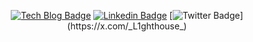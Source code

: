 <div align=center>
	
[![Tech Blog Badge](https://img.shields.io/badge/Blog-black?logo=github&link=https://lighthouse-dev.github.io)](https://qiita.com/lighthouse)
[![Linkedin Badge](https://img.shields.io/badge/-LinkedIn-blue?logo=Linkedin&logoColor=white&link=https://www.linkedin.com/in/juseung-lee-a376191b0/)](https://www.linkedin.com/in/주승ㅣjuseung-lee-이-a376191b0)
[![Twitter Badge](https://img.shields.io/badge/Twitter-black?logo=twitter&link=https://twitter.com/jslee_)](https://x.com/_L1ghthouse_)
</div>
	
<!--
**lighthouse-dev/lighthouse-dev** is a ✨ _special_ ✨ repository because its `README.md` (this file) appears on your GitHub profile.

Here are some ideas to get you started:

- 🔭 I’m currently working on ...
- 🌱 I’m currently learning ...
- 👯 I’m looking to collaborate on ...
- 🤔 I’m looking for help with ...
- 💬 Ask me about ...
- 📫 How to reach me: ...
- 😄 Pronouns: ...
- ⚡ Fun fact: ...
-->
